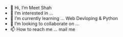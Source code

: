 - 👋 Hi, I’m Meet Shah
- 👀 I’m interested in ...
- 🌱 I’m currently learning ... Web Devloping & Python 
- 💞️ I’m looking to collaborate on ...
- 📫 How to reach me ... mail me 

<!---
Meetshah1010/Meetshah1010 is a ✨ special ✨ repository because its `README.md` (this file) appears on your GitHub profile.
You can click the Preview link to take a look at your changes.
--->

